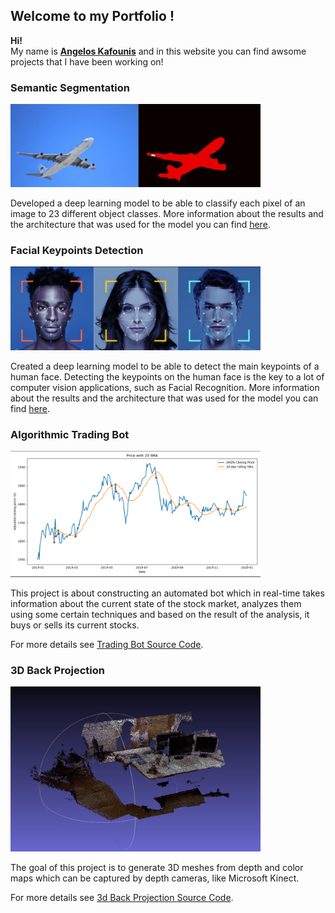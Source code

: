 ## Welcome to my Portfolio !

**Hi!** \
My name is [**Angelos Kafounis**](https://www.linkedin.com/in/angeloskafounis/) and in this website you can find awsome projects that I have been working on!


### Semantic Segmentation

<img src="SS.jpg" width="400">


Developed a deep learning model to be able to classify each pixel of an image to 23 different object classes. More information about the results and the architecture that was used for the model you can find [here](https://akafounis.github.io/dl-ss/).


### Facial Keypoints Detection

<img src="FACE2.jpg" width="400">


Created a deep learning model to be able to detect the main keypoints of a human face. Detecting the keypoints on the human face is the key to a lot of computer vision applications, such as Facial Recognition. More information about the results and the architecture that was used for the model you can find [here](https://akafounis.github.io/facial-keypoints).


### Algorithmic Trading Bot

<img src="AmazonMockTrading.png" width="400">


This project is about constructing an automated bot which in real-time takes information about the current state of the stock market, analyzes them using some certain techniques and based on the result of the analysis, it buys or sells its current stocks. 

For more details see [Trading Bot Source Code](https://akafounis.github.io/Algo-Trading-Bot/).

### 3D Back Projection

<img src="3DBack.jpg" width="400">

The goal of this project is to generate 3D meshes from depth and color maps which can be captured by depth cameras, like Microsoft Kinect.

For more details see [3d Back Projection Source Code](https://akafounis.github.io/3D-Back-projection/).


